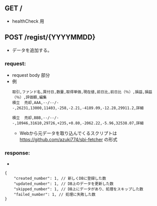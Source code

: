 ## GET /
- healthCheck 用

## POST /regist/{YYYYMMDD}
- データを追加する。
### request:
- request body 部分
- 例
    ```
    取引,ファンド名,買付日,数量,取得単価,現在値,前日比,前日比（％）,損益,損益（％）,評価額,編集
    積立  売却,AAA,--/--/--,26231,13000,11403,-258,-2.21,-4189.09,-12.28,29911.2,詳細 

    積立  売却,BBB,--/--/--,10946,31610,29726,+235,+0.80,-2062.22,-5.96,32538.07,詳細 

    ```
    - Webから元データを取り込んでくるスクリプトは https://github.com/azuki774/sbi-fetcher の形式

### response:
-
```
{
    "created_number": 1, // 新しくDBに登録した数
    "updated_number": 1, // DB上のデータを更新した数
    "skipped_number": 1, // DB上にデータがあり、処理をスキップした数
    "failed_number": 1, // 処理に失敗した数
}
```
